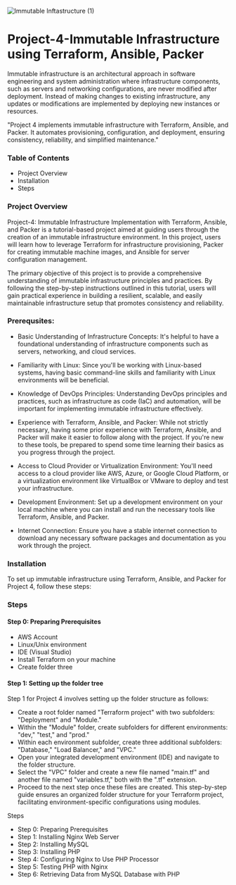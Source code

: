 ![Immutable Inftastructure (1)](https://github.com/silviob99/Project-4-Immutable-Architecture-Using-Terraform-Ansible-Packer/assets/107585020/5168ee23-eddb-4419-b758-0c0f861ed5c9)

# Project-4-Immutable Infrastructure using Terraform, Ansible, Packer

Immutable infrastructure is an architectural approach in software engineering and system administration where infrastructure components, such as servers and networking configurations, are never modified after deployment. Instead of making changes to existing infrastructure, any updates or modifications are implemented by deploying new instances or resources.

"Project 4 implements immutable infrastructure with Terraform, Ansible, and Packer. It automates provisioning, configuration, and deployment, ensuring consistency, reliability, and simplified maintenance."

### Table of Contents
- Project Overview
- Installation
- Steps


### Project Overview
Project-4: Immutable Infrastructure Implementation with Terraform, Ansible, and Packer is a tutorial-based project aimed at guiding users through the creation of an immutable infrastructure environment. In this project, users will learn how to leverage Terraform for infrastructure provisioning, Packer for creating immutable machine images, and Ansible for server configuration management.

The primary objective of this project is to provide a comprehensive understanding of immutable infrastructure principles and practices. By following the step-by-step instructions outlined in this tutorial, users will gain practical experience in building a resilient, scalable, and easily maintainable infrastructure setup that promotes consistency and reliability.

### Prerequsites:

- Basic Understanding of Infrastructure Concepts: It's helpful to have a foundational understanding of infrastructure components such as servers, networking, and cloud services.

- Familiarity with Linux: Since you'll be working with Linux-based systems, having basic command-line skills and familiarity with Linux environments will be beneficial.

- Knowledge of DevOps Principles: Understanding DevOps principles and practices, such as infrastructure as code (IaC) and automation, will be important for implementing immutable infrastructure effectively.

- Experience with Terraform, Ansible, and Packer: While not strictly necessary, having some prior experience with Terraform, Ansible, and Packer will make it easier to follow along with the project. If you're new to these tools, be prepared to spend some time learning their basics as you progress through the project.

- Access to Cloud Provider or Virtualization Environment: You'll need access to a cloud provider like AWS, Azure, or Google Cloud Platform, or a virtualization environment like VirtualBox or VMware to deploy and test your infrastructure.

- Development Environment: Set up a development environment on your local machine where you can install and run the necessary tools like Terraform, Ansible, and Packer.

- Internet Connection: Ensure you have a stable internet connection to download any necessary software packages and documentation as you work through the project.

### Installation
To set up immutable infrastructure using Terraform, Ansible, and Packer for Project 4, follow these steps:


### Steps

#### Step 0: Preparing Prerequisites

- AWS Account
- Linux/Unix environment
- IDE (Visual Studio)
- Install Terraform on your machine
- Create folder three

#### Step 1: Setting up the folder tree

Step 1 for Project 4 involves setting up the folder structure as follows:

- Create a root folder named "Terraform project" with two subfolders: "Deployment" and "Module."
- Within the "Module" folder, create subfolders for different environments: "dev," "test," and "prod."
- Within each environment subfolder, create three additional subfolders: "Database," "Load Balancer," and "VPC."
- Open your integrated development environment (IDE) and navigate to the folder structure.
- Select the "VPC" folder and create a new file named "main.tf" and another file named "variables.tf," both with the ".tf" extension.
- Proceed to the next step once these files are created.
This step-by-step guide ensures an organized folder structure for your Terraform project, facilitating environment-specific configurations using modules.


Steps
- Step 0: Preparing Prerequisites
- Step 1: Installing Nginx Web Server
- Step 2: Installing MySQL
- Step 3: Installing PHP
- Step 4: Configuring Nginx to Use PHP Processor
- Step 5: Testing PHP with Nginx
- Step 6: Retrieving Data from MySQL Database with PHP
